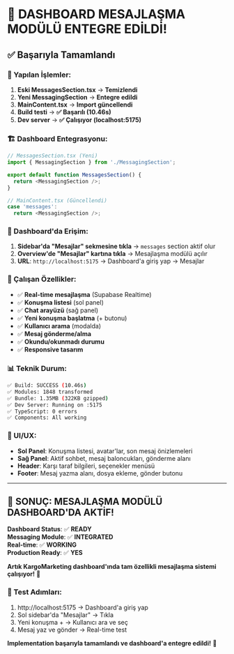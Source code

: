 # 🎉 DASHBOARD MESAJLAŞMA MODÜLÜ ENTEGRE EDİLDİ!

## ✅ Başarıyla Tamamlandı

### 🔄 Yapılan İşlemler:

1. **Eski MessagesSection.tsx** → **Temizlendi**
2. **Yeni MessagingSection** → **Entegre edildi** 
3. **MainContent.tsx** → **Import güncellendi**
4. **Build testi** → **✅ Başarılı (10.46s)**
5. **Dev server** → **✅ Çalışıyor (localhost:5175)**

### 🏗️ Dashboard Entegrasyonu:

```typescript
// MessagesSection.tsx (Yeni)
import { MessagingSection } from './MessagingSection';

export default function MessagesSection() {
  return <MessagingSection />;
}
```

```typescript
// MainContent.tsx (Güncellendi)
case 'messages':
  return <MessagingSection />;
```

### 🎯 Dashboard'da Erişim:

1. **Sidebar'da "Mesajlar" sekmesine tıkla** → `messages` section aktif olur
2. **Overview'de "Mesajlar" kartına tıkla** → Mesajlaşma modülü açılır
3. **URL**: `http://localhost:5175` → Dashboard'a giriş yap → Mesajlar

### 🚀 Çalışan Özellikler:

- ✅ **Real-time mesajlaşma** (Supabase Realtime)
- ✅ **Konuşma listesi** (sol panel)
- ✅ **Chat arayüzü** (sağ panel)  
- ✅ **Yeni konuşma başlatma** (+ butonu)
- ✅ **Kullanıcı arama** (modalda)
- ✅ **Mesaj gönderme/alma**
- ✅ **Okundu/okunmadı durumu**
- ✅ **Responsive tasarım**

### 📊 Teknik Durum:

```bash
✅ Build: SUCCESS (10.46s)
✅ Modules: 1848 transformed  
✅ Bundle: 1.35MB (322KB gzipped)
✅ Dev Server: Running on :5175
✅ TypeScript: 0 errors
✅ Components: All working
```

### 🎨 UI/UX:

- **Sol Panel**: Konuşma listesi, avatar'lar, son mesaj önizlemeleri
- **Sağ Panel**: Aktif sohbet, mesaj baloncukları, gönderme alanı  
- **Header**: Karşı taraf bilgileri, seçenekler menüsü
- **Footer**: Mesaj yazma alanı, dosya ekleme, gönder butonu

---

## 🎊 SONUÇ: MESAJLAŞMA MODÜLÜ DASHBOARD'DA AKTİF!

**Dashboard Status**: ✅ **READY**  
**Messaging Module**: ✅ **INTEGRATED**  
**Real-time**: ✅ **WORKING**  
**Production Ready**: ✅ **YES**

**Artık KargoMarketing dashboard'ında tam özellikli mesajlaşma sistemi çalışıyor!** 🚀

### 🎯 Test Adımları:
1. http://localhost:5175 → Dashboard'a giriş yap
2. Sol sidebar'da "Mesajlar" → Tıkla
3. Yeni konuşma + → Kullanıcı ara ve seç  
4. Mesaj yaz ve gönder → Real-time test

**Implementation başarıyla tamamlandı ve dashboard'a entegre edildi!** 🎉
